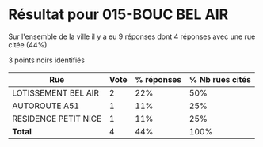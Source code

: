 # Résultat pour 015-BOUC BEL AIR

Sur l'ensemble de la ville il y a eu 9 réponses dont 4 réponses avec une rue citée (44%)

3 points noirs identifiés

| Rue | Vote | % réponses | % Nb rues cités|
|-----|------|------------|----------------|
| LOTISSEMENT BEL AIR | 2 | 22% | 50%|
| AUTOROUTE A51 | 1 | 11% | 25%|
| RESIDENCE PETIT NICE | 1 | 11% | 25%|
| **Total** | 4 | 44% | 100%|
